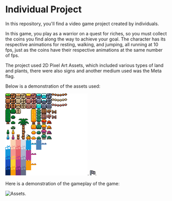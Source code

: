 # Individual Project
In this repository, you'll find a video game project created by individuals.

In this game, you play as a warrior on a quest for riches, so you must collect the coins you find along the way to achieve your goal.
The character has its respective animations for resting, walking, and jumping, all running at 10 fps, just as the coins have their respective animations at the same number of fps.

The project used 2D Pixel Art Assets, which included various types of land and plants, there were also signs and another medium used was the Meta flag.

Below is a demonstration of the assets used:

![Assets](https://github.com/AngelS3rra/Project_game/blob/main/project_gameADSP/brackeys_platformer_assets/sprites/world_tileset.png).
![Assets](https://github.com/AngelS3rra/Project_game/blob/main/project_gameADSP/brackeys_platformer_assets/sprites/Meta.png).

Here is a demonstration of the gameplay of the game:

![Assets]().
